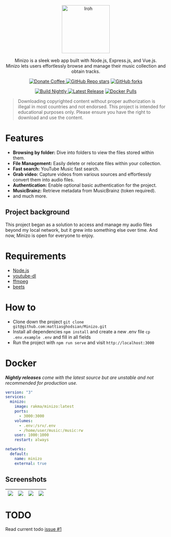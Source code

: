 <p align="center">
  <a href="https://github.com/mattiasghodsian/Minizo/">
    <img alt="Iroh" src="https://imgur.com/25ISXaS.png" height="150">
  </a>
  <p  align="center">Minizo is a sleek web app built with Node.js, Express.js, and Vue.js. <br> Minizo lets users effortlessly browse and manage their music collection and obtain tracks.</p>
</p>

<p align="center">
    <a href="https://www.buymeacoffee.com/mattiasghodsian" target="_new">
        <img src="https://img.shields.io/badge/Donate-Coffee-blue?style=for-the-badge&amp;logo=buymeacoffee" alt="Donate Coffee">
    </a>
    <a href="https://github.com/mattiasghodsian/Minizo/stargazers" target="_new"><img alt="GitHub Repo stars" src="https://img.shields.io/github/stars/mattiasghodsian/Minizo?style=for-the-badge&logo=github&label=Stars&color=blue"></a>
    <a href="https://github.com/mattiasghodsian/Minizo/network/members" target="_new"><img alt="GitHub forks" src="https://img.shields.io/github/forks/mattiasghodsian/Minizo?style=for-the-badge&logo=github&label=Forks&color=blue"></a>
  
</p>
<p align="center">
  <a href="https://github.com/mattiasghodsian/Minizo/actions" target="_new"><img alt="Build Nightly" src="https://img.shields.io/github/actions/workflow/status/mattiasghodsian/Minizo/docker-build-and-push.yml?style=for-the-badge&logo=github&label=Build+Nightly&color=blue">
    </a>
    <a href="https://github.com/mattiasghodsian/Minizo/releases/latest" target="_new"><img alt="Latest Release" src="https://img.shields.io/github/v/release/mattiasghodsian/Minizo?style=for-the-badge&logo=github&label=Latest%20Release&color=blue"></a>
    <a href="https://hub.docker.com/r/rakma/minizo" target="_new"><img alt="Docker Pulls" src="https://img.shields.io/docker/pulls/rakma/minizo?style=for-the-badge&logo=docker&label=Pulls&color=blue">
    </a>
</p>

> Downloading copyrighted content without proper authorization is illegal in most countries and not endorsed. This project is intended for educational purposes only. Please ensure you have the right to download and use the content.

# Features

- **Browsing by folder:** Dive into folders to view the files stored within them.
- **File Management:** Easily delete or relocate files within your collection.
- **Fast search:** YouTube Music fast search.
- **Grab video:** Capture videos from various sources and effortlessly convert them into audio files.
- **Authentication:** Enable optional basic authentication for the project.
- **MusicBrainz:** Retrieve metadata from MusicBrainz (token required).
- and much more.

## Project background 
This project began as a solution to access and manage my audio files beyond my local network, but it grew into something else over time. And now, Minizo is open for everyone to enjoy.

# Requirements
- [Node.js](https://nodejs.org/en)
- [youtube-dl](https://github.com/ytdl-org/youtube-dl)
- [ffmpeg](https://ffmpeg.org/)
- [beets](https://github.com/beetbox/beets)

# How to 
- Clone down the project `git clone git@github.com:mattiasghodsian/Minizo.git`
- Install all dependencies `npm install` and create a new .env file `cp .env.example .env` and fill in all fields
- Run the project with `npm run serve` and visit `http://localhost:3000`

# Docker
***Nightly releases** come with the latest source but are unstable and not recommended for production use.*
```yml
version: "3"
services:
  minizo:
    image: rakma/minizo:latest
    ports:
      - 3000:3000
    volumes:
      - .env:/srv/.env
      - /home/user/music:/music:rw
    user: 1000:1000
    restart: always

networks:
  default:
    name: minizo
    external: true
```

## Screenshots
| [![](https://imgur.com/Lnvqd3W.png)](https://imgur.com/Lnvqd3W.png) | [![](https://imgur.com/22RTv1a.png)](https://imgur.com/22RTv1a.png) | [![](https://imgur.com/n4sklVY.png)](https://imgur.com/n4sklVY.png) | [![](https://imgur.com/hb3UOPH.png)](https://imgur.com/hb3UOPH.png) |
| :-------------------------------------------------------------------: | :-------------------------------------------------------------------: | :-------------------------------------------------------------------: | :-------------------------------------------------------------------: |

# TODO
Read current todo [issue #1](https://github.com/mattiasghodsian/Minizo/issues/1)
